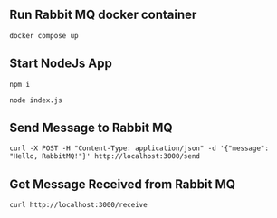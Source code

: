 ## Run Rabbit MQ docker container
```
docker compose up
```

## Start NodeJs App

```
npm i

node index.js
```

## Send Message to Rabbit MQ

```
curl -X POST -H "Content-Type: application/json" -d '{"message": "Hello, RabbitMQ!"}' http://localhost:3000/send
```

## Get Message Received from Rabbit MQ

```
curl http://localhost:3000/receive
```